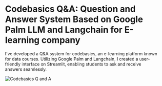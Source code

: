 # Codebasics Q&A: Question and Answer System Based on Google Palm LLM and Langchain for E-learning company
I've developed a Q&A system for codebasics, an e-learning platform known for data courses. Utilizing Google Palm and Langchain, I created a user-friendly interface on Streamlit, enabling students to ask and receive answers seamlessly.

![Codebasics Q and A](https://github.com/Ananthu19-20/LLM-Project/assets/119838659/99fc3fb9-966b-45e9-b6bd-4e06eccac640)
